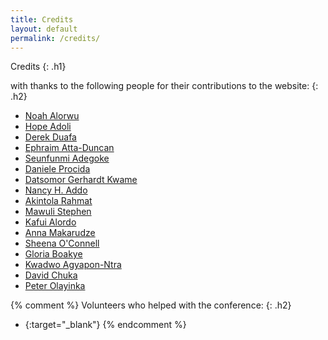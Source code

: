 ```yaml
---
title: Credits
layout: default
permalink: /credits/
---
```


Credits
{: .h1}

with thanks to the following people for their contributions to the website:
{: .h2}

- [Noah Alorwu]({{site.g}}/noahalorwu)
- [Hope Adoli]({{site.g}}/hopeadoli)
- [Derek Duafa]({{site.g}}/dduafa)
- [Ephraim Atta-Duncan]({{site.g}}/dephraiim)
- [Seunfunmi Adegoke]({{site.g}}/seun-beta)
- [Daniele Procida]({{site.g}}/evildmp)
- [Datsomor Gerhardt Kwame]({{site.g}}/datgerhardt)
- [Nancy H. Addo]({{site.g}}/codegem99)
- [Akintola Rahmat]({{site.g}}/mihrab34)
- [Mawuli Stephen]({{site.g}}/MawuliStephen)
- [Kafui Alordo]({{site.g}}/kafui4k)
- [Anna Makarudze]({{site.g}}/amakarudze)
- [Sheena O'Connell]({{site.g}}/sheenarbw)
- [Gloria Boakye]({{site.g}}/Globak143)
- [Kwadwo Agyapon-Ntra]({{site.g}}/KayO-GH)
- [David Chuka]({{site.g}}/ChuckD30)
- [Peter Olayinka]({{site.g}}/peterolayinka)



{% comment %}
Volunteers who helped with the conference:
{: .h2}

- [](){:target="_blank"}
{% endcomment %}